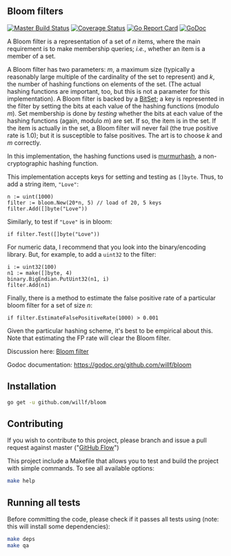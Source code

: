 Bloom filters
-------------

[![Master Build Status](https://secure.travis-ci.org/willf/bloom.png?branch=master)](https://travis-ci.org/willf/bloom?branch=master)
[![Coverage Status](https://coveralls.io/repos/github/willf/bloom/badge.svg?branch=master)](https://coveralls.io/github/willf/bloom?branch=master)
[![Go Report Card](https://goreportcard.com/badge/github.com/willf/bloom)](https://goreportcard.com/report/github.com/willf/bloom)
[![GoDoc](https://godoc.org/github.com/willf/bloom?status.svg)](http://godoc.org/github.com/willf/bloom)

A Bloom filter is a representation of a set of _n_ items, where the main
requirement is to make membership queries; _i.e._, whether an item is a
member of a set.

A Bloom filter has two parameters: _m_, a maximum size (typically a reasonably large multiple of the cardinality of the set to represent) and _k_, the number of hashing functions on elements of the set. (The actual hashing functions are important, too, but this is not a parameter for this implementation). A Bloom filter is backed by a [BitSet](https://github.com/willf/bitset); a key is represented in the filter by setting the bits at each value of the  hashing functions (modulo _m_). Set membership is done by _testing_ whether the bits at each value of the hashing functions (again, modulo _m_) are set. If so, the item is in the set. If the item is actually in the set, a Bloom filter will never fail (the true positive rate is 1.0); but it is susceptible to false positives. The art is to choose _k_ and _m_ correctly.

In this implementation, the hashing functions used is [murmurhash](github.com/spaolacci/murmur3), a non-cryptographic hashing function.

This implementation accepts keys for setting and testing as `[]byte`. Thus, to
add a string item, `"Love"`:

    n := uint(1000)
    filter := bloom.New(20*n, 5) // load of 20, 5 keys
    filter.Add([]byte("Love"))

Similarly, to test if `"Love"` is in bloom:

    if filter.Test([]byte("Love"))

For numeric data, I recommend that you look into the binary/encoding library. But, for example, to add a `uint32` to the filter:

    i := uint32(100)
    n1 := make([]byte, 4)
    binary.BigEndian.PutUint32(n1, i)
    filter.Add(n1)

Finally, there is a method to estimate the false positive rate of a particular
bloom filter for a set of size _n_:

    if filter.EstimateFalsePositiveRate(1000) > 0.001

Given the particular hashing scheme, it's best to be empirical about this. Note
that estimating the FP rate will clear the Bloom filter.

Discussion here: [Bloom filter](https://groups.google.com/d/topic/golang-nuts/6MktecKi1bE/discussion)

Godoc documentation: https://godoc.org/github.com/willf/bloom

## Installation

```bash
go get -u github.com/willf/bloom
```

## Contributing

If you wish to contribute to this project, please branch and issue a pull request against master ("[GitHub Flow](https://guides.github.com/introduction/flow/)")

This project include a Makefile that allows you to test and build the project with simple commands.
To see all available options:
```bash
make help
```

## Running all tests

Before committing the code, please check if it passes all tests using (note: this will install some dependencies):
```bash
make deps
make qa
```
